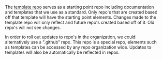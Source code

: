 The [template repo](https://github.com/PHACDataHub/DSCO-template-repo) serves as a starting point repo including documentation and templates that we use as a standard. Only repo's that are created based off that template will have the starting point elements. Changes made to the template repo will only reflect and future repo's created based off of it. Old repo's will not see changes.

In order to roll out updates to repo's in the organization, we could alternatively use a ".github" repo. This repo is a special repo, elements such as templates can be accessed by any repo organization wide. Updates to templates will also be automatically be reflected in repos. 

